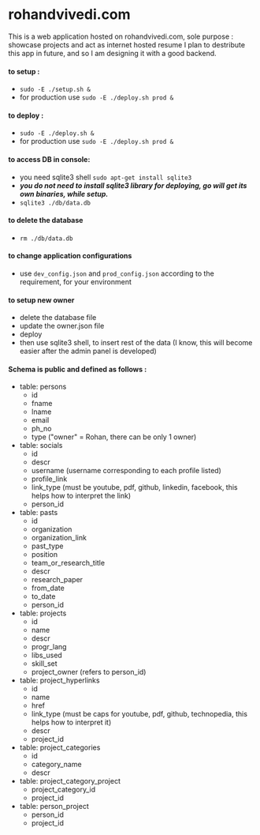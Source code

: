 # rohandvivedi.com
This is a web application hosted on rohandvivedi.com,
sole purpose : showcase projects and act as internet hosted resume
I plan to destribute this app in future, and so I am designing it with a good backend.

#### to setup :
 * ``sudo -E ./setup.sh &``
 * for production use  ``sudo -E ./deploy.sh prod &``

#### to deploy :
 * ``sudo -E ./deploy.sh &``
 * for production use  ``sudo -E ./deploy.sh prod &``

#### to access DB in console:
 * you need sqlite3 shell ``sudo apt-get install sqlite3``
 * ***you do not need to install sqlite3 library for deploying, go will get its own binaries, while setup.***
 * ``sqlite3 ./db/data.db``

#### to delete the database
 * ``rm ./db/data.db``

#### to change application configurations
 * use `dev_config.json` and `prod_config.json` according to the requirement, for your environment

#### to setup new owner
 * delete the database file
 * update the owner.json file
 * deploy
 * then use sqlite3 shell, to insert rest of the data (I know, this will become easier after the admin panel is developed)

#### Schema is public and defined as follows :
 * table: persons
   * id
   * fname
   * lname
   * email
   * ph_no
   * type ("owner" = Rohan, there can be only 1 owner)
 * table: socials
   * id
   * descr
   * username  (username corresponding to each profile listed)
   * profile_link
   * link_type (must be youtube, pdf, github, linkedin, facebook, this helps how to interpret the link)
   * person_id
 * table: pasts
   * id
   * organization
   * organization_link
   * past_type
   * position
   * team_or_research_title
   * descr
   * research_paper
   * from_date
   * to_date
   * person_id
 * table: projects
   * id
   * name
   * descr
   * progr_lang
   * libs_used
   * skill_set
   * project_owner (refers to person_id)
 * table: project_hyperlinks
   * id
   * name
   * href
   * link_type (must be caps for youtube, pdf, github, technopedia, this helps how to interpret it)
   * descr
   * project_id
 * table: project_categories
   * id
   * category_name
   * descr
 * table: project_category_project
   * project_category_id
   * project_id
 * table: person_project
   * person_id
   * project_id

